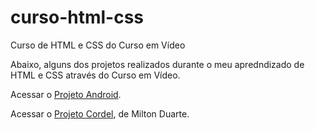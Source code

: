 # curso-html-css
 Curso de HTML e CSS do Curso em Vídeo

Abaixo, alguns dos projetos realizados durante o meu apredndizado de HTML e CSS através do Curso em Vídeo.

Acessar o <a href="https://robertorangelsa.github.io/projeto-android/">Projeto Android</a>.


Acessar o <a href="https://robertorangelsa.github.io/projeto-cordel/">Projeto Cordel</a>, de Milton Duarte.
